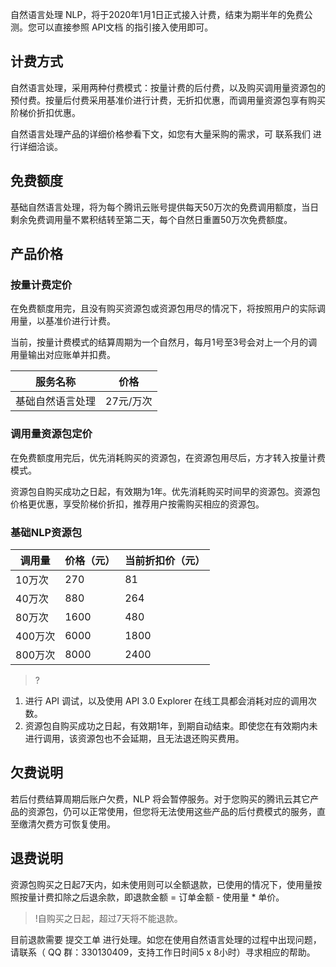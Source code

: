 自然语言处理 NLP，将于2020年1月1日正式接入计费，结束为期半年的免费公测。您可以直接参照 API文档 的指引接入使用即可。

## 计费方式
自然语言处理，采用两种付费模式：按量计费的后付费，以及购买调用量资源包的预付费。按量后付费采用基准价进行计费，无折扣优惠，而调用量资源包享有购买阶梯价折扣优惠。

自然语言处理产品的详细价格参看下文，如您有大量采购的需求，可 联系我们 进行详细洽谈。

## 免费额度
基础自然语言处理，将为每个腾讯云账号提供每天50万次的免费调用额度，当日剩余免费调用量不累积结转至第二天，每个自然日重置50万次免费额度。

## 产品价格

### 按量计费定价
在免费额度用完，且没有购买资源包或资源包用尽的情况下，将按照用户的实际调用量，以基准价进行计费。

当前，按量计费模式的结算周期为一个自然月，每月1号至3号会对上一个月的调用量输出对应账单并扣费。

| 服务名称 | 价格 | 
|---------|---------|
| 基础自然语言处理 |  27元/万次 |


### 调用量资源包定价
在免费额度用完后，优先消耗购买的资源包，在资源包用尽后，方才转入按量计费模式。

资源包自购买成功之日起，有效期为1年。优先消耗购买时间早的资源包。资源包价格更优惠，享受阶梯价折扣，推荐用户按需购买相应的资源包。

### 基础NLP资源包

| 调用量  | 价格（元） | 当前折扣价（元） |
|---------|---------|---------|
| 10万次  | 270 | 81 |
| 40万次  | 880 | 264 |
| 80万次  | 1600 | 480 | 
| 400万次  | 6000 | 1800 |
 | 800万次  | 8000 | 2400 |

>?
1. 进行 API 调试，以及使用 API 3.0 Explorer 在线工具都会消耗对应的调用次数。
2. 资源包自购买成功之日起，有效期1年，到期自动结束。即使您在有效期内未进行调用，该资源包也不会延期，且无法退还购买费用。

## 欠费说明
若后付费结算周期后账户欠费，NLP 将会暂停服务。对于您购买的腾讯云其它产品的资源包，仍可以正常使用，但您将无法使用这些产品的后付费模式的服务，直至缴清欠费方可恢复使用。

## 退费说明
资源包购买之日起7天内，如未使用则可以全额退款，已使用的情况下，使用量按照按量计费扣除之后退余款，即退款金额 = 订单金额 - 使用量 * 单价。
>!自购买之日起，超过7天将不能退款。

目前退款需要 提交工单 进行处理。如您在使用自然语言处理的过程中出现问题，请联系（ QQ 群：330130409，支持工作日时间5 x 8小时）寻求相应的帮助。
